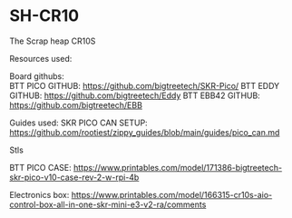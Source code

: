 # SH-CR10
The Scrap heap CR10S

Resources used:

  Board githubs:   
  BTT PICO GITHUB: 
  https://github.com/bigtreetech/SKR-Pico/
  BTT EDDY GITHUB: 
  https://github.com/bigtreetech/Eddy
  BTT EBB42 GITHUB: 
  https://github.com/bigtreetech/EBB
  
  Guides used:
  SKR PICO CAN SETUP: 
  https://github.com/rootiest/zippy_guides/blob/main/guides/pico_can.md

Stls

BTT PICO CASE:
https://www.printables.com/model/171386-bigtreetech-skr-pico-v10-case-rev-2-w-rpi-4b

Electronics box:
https://www.printables.com/model/166315-cr10s-aio-control-box-all-in-one-skr-mini-e3-v2-ra/comments